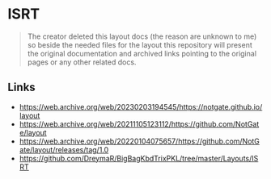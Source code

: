 # ISRT

> The creator deleted this layout docs (the reason are unknown to me) so beside the needed files for the layout this repository will present the original documentation and archived links pointing to the original pages or any other related docs.

## Links

- https://web.archive.org/web/20230203194545/https://notgate.github.io/layout
- https://web.archive.org/web/20211105123112/https://github.com/NotGate/layout
- https://web.archive.org/web/20220104075657/https://github.com/NotGate/layout/releases/tag/1.0
- https://github.com/DreymaR/BigBagKbdTrixPKL/tree/master/Layouts/ISRT
